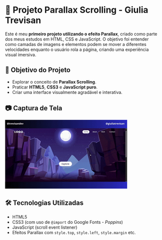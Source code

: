 # 🌙 Projeto Parallax Scrolling - Giulia Trevisan

Este é meu **primeiro projeto utilizando o efeito Parallax**, criado como parte dos meus estudos em HTML, CSS e JavaScript. O objetivo foi entender como camadas de imagens e elementos podem se mover a diferentes velocidades enquanto o usuário rola a página, criando uma experiência visual imersiva.

## 🎯 Objetivo do Projeto

- Explorar o conceito de **Parallax Scrolling**.
- Praticar **HTML5**, **CSS3** e **JavaScript puro**.
- Criar uma interface visualmente agradável e interativa.

## 📷 Captura de Tela

![Demonstração do Projeto Parallax](/@trevisandev.gif)

## 🛠️ Tecnologias Utilizadas

- HTML5
- CSS3 (com uso de `@import` do Google Fonts - *Poppins*)
- JavaScript (scroll event listener)
- Efeitos Parallax com `style.top`, `style.left`, `style.margin` etc.


